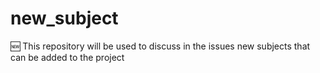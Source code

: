 # new_subject
🆕 This repository will be used to discuss in the issues new subjects that can be added to the project
